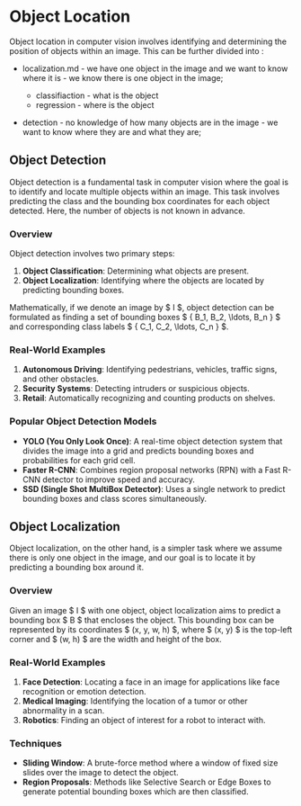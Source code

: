 # Object Location

Object location in computer vision involves identifying and determining the position of objects within an image. This can be further divided into : 

* localization.md - we have one object in the image and we want to know where it is - we know there is one object in the image;
    * classifiaction - what is the object
    * regression - where is the object

* detection -  no knowledge of how many objects are in the image - we want to know where they are and what they are;



## Object Detection

Object detection is a fundamental task in computer vision where the goal is to identify and locate multiple objects within an image. This task involves predicting the class and the bounding box coordinates for each object detected. Here, the number of objects is not known in advance.

### Overview

Object detection involves two primary steps:
1. **Object Classification**: Determining what objects are present.
2. **Object Localization**: Identifying where the objects are located by predicting bounding boxes.

Mathematically, if we denote an image by $ I $, object detection can be formulated as finding a set of bounding boxes $ \{ B_1, B_2, \ldots, B_n \} $ and corresponding class labels $ \{ C_1, C_2, \ldots, C_n \} $.

### Real-World Examples

1. **Autonomous Driving**: Identifying pedestrians, vehicles, traffic signs, and other obstacles.
2. **Security Systems**: Detecting intruders or suspicious objects.
3. **Retail**: Automatically recognizing and counting products on shelves.

### Popular Object Detection Models

- **YOLO (You Only Look Once)**: A real-time object detection system that divides the image into a grid and predicts bounding boxes and probabilities for each grid cell.
- **Faster R-CNN**: Combines region proposal networks (RPN) with a Fast R-CNN detector to improve speed and accuracy.
- **SSD (Single Shot MultiBox Detector)**: Uses a single network to predict bounding boxes and class scores simultaneously.

## Object Localization

Object localization, on the other hand, is a simpler task where we assume there is only one object in the image, and our goal is to locate it by predicting a bounding box around it.

### Overview

Given an image $ I $ with one object, object localization aims to predict a bounding box $ B $ that encloses the object. This bounding box can be represented by its coordinates $ (x, y, w, h) $, where $ (x, y) $ is the top-left corner and $ (w, h) $ are the width and height of the box.

### Real-World Examples

1. **Face Detection**: Locating a face in an image for applications like face recognition or emotion detection.
2. **Medical Imaging**: Identifying the location of a tumor or other abnormality in a scan.
3. **Robotics**: Finding an object of interest for a robot to interact with.

### Techniques

- **Sliding Window**: A brute-force method where a window of fixed size slides over the image to detect the object.
- **Region Proposals**: Methods like Selective Search or Edge Boxes to generate potential bounding boxes which are then classified.